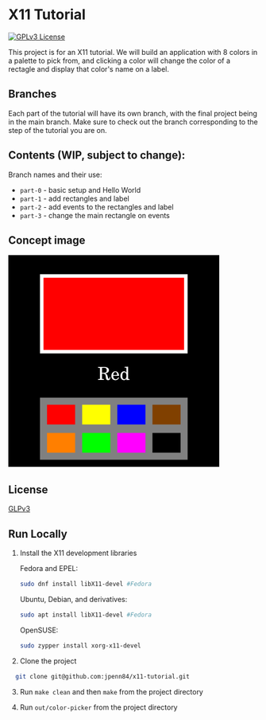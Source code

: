 # X11 Tutorial

[![GPLv3 License](https://img.shields.io/badge/License-GPL%20v3-yellow.svg)](https://opensource.org/licenses/)

This project is for an X11 tutorial. We will build an application with 8 colors in a palette to pick from, and clicking a color will change the color of a rectagle and display that color's name on a label.

## Branches

Each part of the tutorial will have its own branch, with the final project being in the main branch. Make sure to check out the branch corresponding to the step of the tutorial you are on.

## Contents (WIP, subject to change):
Branch names and their use:

- `part-0` - basic setup and Hello World
- `part-1` - add rectangles and label
- `part-2` - add events to the rectangles and label
- `part-3` - change the main rectangle on events

## Concept image

![Concept Image](/documentation/concept-image.png?raw=true "Concept Image")

## License

[GLPv3](https://www.gnu.org/licenses/gpl-3.0.en.html)

## Run Locally

1. Install the X11 development libraries

    Fedora and EPEL:
    ```bash
    sudo dnf install libX11-devel #Fedora
    ```

    Ubuntu, Debian, and derivatives:
    ```bash
    sudo apt install libX11-devel #Fedora
    ```

    OpenSUSE:
    ```bash
    sudo zypper install xorg-x11-devel
    ```

2. Clone the project

```bash
  git clone git@github.com:jpenn84/x11-tutorial.git
```

3. Run `make clean` and then `make` from the project directory

4. Run `out/color-picker` from the project directory

